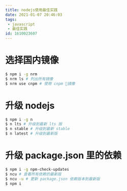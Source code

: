 ```yaml
---
title: nodejs使用最佳实践
date: 2021-01-07 20:46:03
tags:
 - javascript
 - 最佳实践
id: 1610023607
---
```

# 选择国内镜像
```sh
$ npm i -g nrm
$ nrm ls # 列出所有镜像
$ nrm use cnpm # 使用 cnpm 镜像 
```

# 升级 nodejs
```sh
$ npm i -g n
$ n lts # 升级到最新 lts 版
$ n stable # 升级到最新 stable
$ n latest # 升级到最新版
```

# 升级 package.json 里的依赖
```sh
$ npm i -g npm-check-updates
$ ncu # 查看所有依赖的最新版
$ ncu -u # 更新 package.json 依赖版本到最新版
$ npm i
```